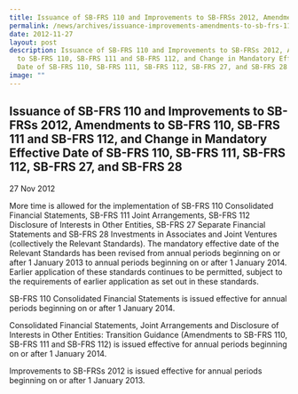 ```yaml
---
title: Issuance of SB-FRS 110 and Improvements to SB-FRSs 2012, Amendments to SB-FRS 110, SB-FRS 111 and SB-FRS 112, and Change in Mandatory Effective Date of SB-FRS 110, SB-FRS 111, SB-FRS 112, SB-FRS 27, and SB-FRS 28
permalink: /news/archives/issuance-improvements-amendments-to-sb-frs-110-sb-frs-111-sb-frs-112/
date: 2012-11-27
layout: post
description: Issuance of SB-FRS 110 and Improvements to SB-FRSs 2012, Amendments
  to SB-FRS 110, SB-FRS 111 and SB-FRS 112, and Change in Mandatory Effective
  Date of SB-FRS 110, SB-FRS 111, SB-FRS 112, SB-FRS 27, and SB-FRS 28
image: ""
---
```

Issuance of SB-FRS 110 and Improvements to SB-FRSs 2012, Amendments to SB-FRS 110, SB-FRS 111 and SB-FRS 112, and Change in Mandatory Effective Date of SB-FRS 110, SB-FRS 111, SB-FRS 112, SB-FRS 27, and SB-FRS 28
--------------------------------------------------------------------------------------------------------------------------------------------------------------------------------------------------------------------

27 Nov 2012

More time is allowed for the implementation of SB-FRS 110 Consolidated Financial Statements, SB-FRS 111 Joint Arrangements, SB-FRS 112 Disclosure of Interests in Other Entities, SB-FRS 27 Separate Financial Statements and SB-FRS 28 Investments in Associates and Joint Ventures (collectively the Relevant Standards). The mandatory effective date of the Relevant Standards has been revised from annual periods beginning on or after 1 January 2013 to annual periods beginning on or after 1 January 2014. Earlier application of these standards continues to be permitted, subject to the requirements of earlier application as set out in these standards.  
  
SB-FRS 110 Consolidated Financial Statements is issued effective for annual periods beginning on or after 1 January 2014.  
  
Consolidated Financial Statements, Joint Arrangements and Disclosure of Interests in Other Entities: Transition Guidance (Amendments to SB-FRS 110, SB-FRS 111 and SB-FRS 112) is issued effective for annual periods beginning on or after 1 January 2014.  
  
Improvements to SB-FRSs 2012 is issued effective for annual periods beginning on or after 1 January 2013.